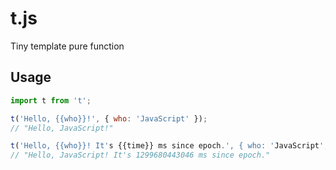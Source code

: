 # t.js

Tiny template pure function

## Usage

```js
import t from 't';

t('Hello, {{who}}!', { who: 'JavaScript' });
// "Hello, JavaScript!"

t('Hello, {{who}}! It's {{time}} ms since epoch.', { who: 'JavaScript', time: Date.now })
// "Hello, JavaScript! It's 1299680443046 ms since epoch."
```
